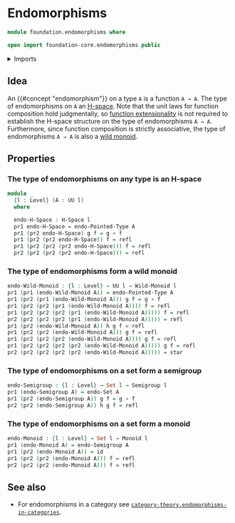 # Endomorphisms

```agda
module foundation.endomorphisms where

open import foundation-core.endomorphisms public
```

<details><summary>Imports</summary>

```agda
open import foundation.dependent-pair-types
open import foundation.unit-type
open import foundation.universe-levels

open import foundation-core.function-types
open import foundation-core.identity-types
open import foundation-core.sets

open import group-theory.monoids
open import group-theory.semigroups

open import structured-types.h-spaces
open import structured-types.wild-monoids
```

</details>

## Idea

An {{#concept "endomorphism"}} on a type `A` is a function `A → A`. The type of endomorphisms on `A` an [H-space](structured-types.h-spaces.md). Note that the unit laws for function composition hold judgmentally, so [function extensionality](foundation.function-extensionality.md) is not required to establish the H-space structure on the type of endomorphisms `A → A`. Furthermore, since function composition is strictly associative, the type of endomorphisms `A → A` is also a [wild monoid](structured-types.wild-monoids.md).

## Properties

### The type of endomorphisms on any type is an H-space

```agda
module _
  {l : Level} (A : UU l)
  where

  endo-H-Space : H-Space l
  pr1 endo-H-Space = endo-Pointed-Type A
  pr1 (pr2 endo-H-Space) g f = g ∘ f
  pr1 (pr2 (pr2 endo-H-Space)) f = refl
  pr1 (pr2 (pr2 (pr2 endo-H-Space))) f = refl
  pr2 (pr2 (pr2 (pr2 endo-H-Space))) = refl
```

### The type of endomorphisms form a wild monoid

```agda
endo-Wild-Monoid : {l : Level} → UU l → Wild-Monoid l
pr1 (pr1 (endo-Wild-Monoid A)) = endo-Pointed-Type A
pr1 (pr2 (pr1 (endo-Wild-Monoid A))) g f = g ∘ f
pr1 (pr2 (pr2 (pr1 (endo-Wild-Monoid A)))) f = refl
pr1 (pr2 (pr2 (pr2 (pr1 (endo-Wild-Monoid A))))) f = refl
pr2 (pr2 (pr2 (pr2 (pr1 (endo-Wild-Monoid A))))) = refl
pr1 (pr2 (endo-Wild-Monoid A)) h g f = refl
pr1 (pr2 (pr2 (endo-Wild-Monoid A))) g f = refl
pr1 (pr2 (pr2 (pr2 (endo-Wild-Monoid A)))) g f = refl
pr1 (pr2 (pr2 (pr2 (pr2 (endo-Wild-Monoid A))))) g f = refl
pr2 (pr2 (pr2 (pr2 (pr2 (endo-Wild-Monoid A))))) = star
```

### The type of endomorphisms on a set form a semigroup

```agda
endo-Semigroup : {l : Level} → Set l → Semigroup l
pr1 (endo-Semigroup A) = endo-Set A
pr1 (pr2 (endo-Semigroup A)) g f = g ∘ f
pr2 (pr2 (endo-Semigroup A)) h g f = refl
```

### The type of endomorphisms on a set form a monoid

```agda
endo-Monoid : {l : Level} → Set l → Monoid l
pr1 (endo-Monoid A) = endo-Semigroup A
pr1 (pr2 (endo-Monoid A)) = id
pr1 (pr2 (pr2 (endo-Monoid A))) f = refl
pr2 (pr2 (pr2 (endo-Monoid A))) f = refl
```

## See also

- For endomorphisms in a category see
  [`category-theory.endomorphisms-in-categories`](category-theory.endomorphisms-in-categories.md).
